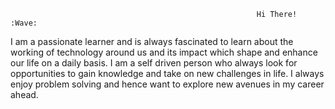                                                            Hi There! :Wave:
I am a passionate learner and is always fascinated to learn about the working of technology around us and its impact which shape and enhance our life on a daily basis. I am a self driven person who always look for opportunities to gain knowledge and take on new challenges in life. I always enjoy problem solving and hence want to explore new avenues in my career ahead.
